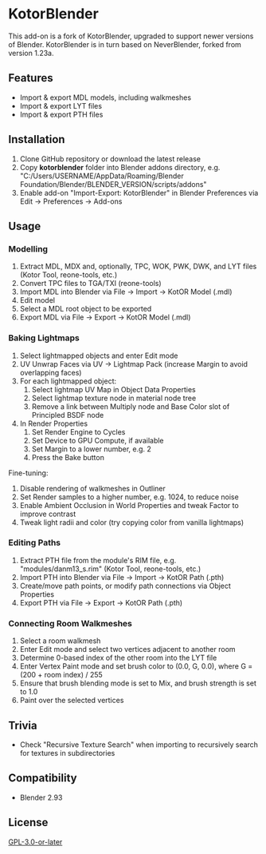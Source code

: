 # KotorBlender

This add-on is a fork of KotorBlender, upgraded to support newer versions of Blender. KotorBlender is in turn based on NeverBlender, forked from version 1.23a.

## Features

- Import & export MDL models, including walkmeshes
- Import & export LYT files
- Import & export PTH files

## Installation

1. Clone GitHub repository or download the latest release
1. Copy **kotorblender** folder into Blender addons directory, e.g. "C:/Users/USERNAME/AppData/Roaming/Blender Foundation/Blender/BLENDER_VERSION/scripts/addons"
1. Enable add-on "Import-Export: KotorBlender" in Blender Preferences via Edit → Preferences → Add-ons

## Usage

### Modelling

1. Extract MDL, MDX and, optionally, TPC, WOK, PWK, DWK, and LYT files (Kotor Tool, reone-tools, etc.)
1. Convert TPC files to TGA/TXI (reone-tools)
1. Import MDL into Blender via File → Import → KotOR Model (.mdl)
1. Edit model
1. Select a MDL root object to be exported
1. Export MDL via File → Export → KotOR Model (.mdl)

### Baking Lightmaps

1. Select lightmapped objects and enter Edit mode
1. UV Unwrap Faces via UV → Lightmap Pack (increase Margin to avoid overlapping faces) 
1. For each lightmapped object:
    1. Select lightmap UV Map in Object Data Properties
    1. Select lightmap texture node in material node tree
    1. Remove a link between Multiply node and Base Color slot of Principled BSDF node
1. In Render Properties
    1. Set Render Engine to Cycles
    1. Set Device to GPU Compute, if available
    1. Set Margin to a lower number, e.g. 2
    1. Press the Bake button

Fine-tuning:

1. Disable rendering of walkmeshes in Outliner
1. Set Render samples to a higher number, e.g. 1024, to reduce noise
1. Enable Ambient Occlusion in World Properties and tweak Factor to improve contrast
1. Tweak light radii and color (try copying color from vanilla lightmaps)

### Editing Paths

1. Extract PTH file from the module's RIM file, e.g. "modules/danm13_s.rim" (Kotor Tool, reone-tools, etc.)
1. Import PTH into Blender via File → Import → KotOR Path (.pth)
1. Create/move path points, or modify path connections via Object Properties
1. Export PTH via File → Export → KotOR Path (.pth)

### Connecting Room Walkmeshes

1. Select a room walkmesh
1. Enter Edit mode and select two vertices adjacent to another room
1. Determine 0-based index of the other room into the LYT file
1. Enter Vertex Paint mode and set brush color to (0.0, G, 0.0), where G = (200 + room index) / 255
1. Ensure that brush blending mode is set to Mix, and brush strength is set to 1.0
1. Paint over the selected vertices

## Trivia

- Check "Recursive Texture Search" when importing to recursively search for textures in subdirectories

## Compatibility

- Blender 2.93

## License

[GPL-3.0-or-later](LICENSE)
